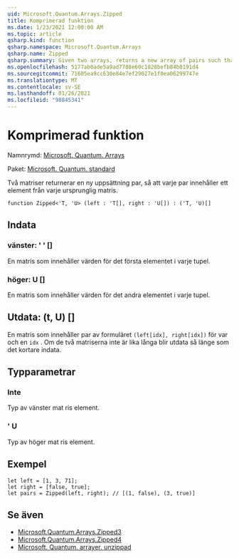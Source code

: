 ```yaml
---
uid: Microsoft.Quantum.Arrays.Zipped
title: Komprimerad funktion
ms.date: 1/23/2021 12:00:00 AM
ms.topic: article
qsharp.kind: function
qsharp.namespace: Microsoft.Quantum.Arrays
qsharp.name: Zipped
qsharp.summary: Given two arrays, returns a new array of pairs such that each pair contains an element from each original array.
ms.openlocfilehash: 5177ab0ade5a9ad7788e60c1028befb84b0191d4
ms.sourcegitcommit: 71605ea9cc630e84e7ef29027e1f0ea06299747e
ms.translationtype: MT
ms.contentlocale: sv-SE
ms.lasthandoff: 01/26/2021
ms.locfileid: "98845341"
---
```

# <a name="zipped-function"></a>Komprimerad funktion

Namnrymd: [Microsoft. Quantum. Arrays](xref:Microsoft.Quantum.Arrays)

Paket: [Microsoft. Quantum. standard](https://nuget.org/packages/Microsoft.Quantum.Standard)


Två matriser returnerar en ny uppsättning par, så att varje par innehåller ett element från varje ursprunglig matris.

```qsharp
function Zipped<'T, 'U> (left : 'T[], right : 'U[]) : ('T, 'U)[]
```


## <a name="input"></a>Indata

### <a name="left--t"></a>vänster: ' ' []

En matris som innehåller värden för det första elementet i varje tupel.


### <a name="right--u"></a>höger: U []

En matris som innehåller värden för det andra elementet i varje tupel.



## <a name="output--tu"></a>Utdata: (t, U) []

En matris som innehåller par av formuläret `(left[idx], right[idx])` för var och en `idx` . Om de två matriserna inte är lika långa blir utdata så länge som det kortare indata.

## <a name="type-parameters"></a>Typparametrar

### <a name="t"></a>Inte

Typ av vänster mat ris element.
### <a name="u"></a>' U

Typ av höger mat ris element.

## <a name="example"></a>Exempel

```qsharp
let left = [1, 3, 71];
let right = [false, true];
let pairs = Zipped(left, right); // [(1, false), (3, true)]
```

## <a name="see-also"></a>Se även

- [Microsoft.Quantum.Arrays.Zipped3](xref:Microsoft.Quantum.Arrays.Zipped3)
- [Microsoft.Quantum.Arrays.Zipped4](xref:Microsoft.Quantum.Arrays.Zipped4)
- [Microsoft. Quantum. arrayer. unzippad](xref:Microsoft.Quantum.Arrays.Unzipped)